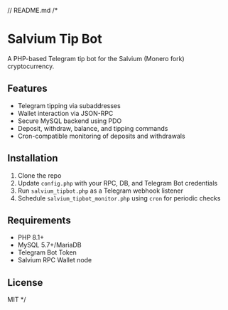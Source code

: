 // README.md
/*
# Salvium Tip Bot

A PHP-based Telegram tip bot for the Salvium (Monero fork) cryptocurrency.

## Features
- Telegram tipping via subaddresses
- Wallet interaction via JSON-RPC
- Secure MySQL backend using PDO
- Deposit, withdraw, balance, and tipping commands
- Cron-compatible monitoring of deposits and withdrawals

## Installation
1. Clone the repo
2. Update `config.php` with your RPC, DB, and Telegram Bot credentials
3. Run `salvium_tipbot.php` as a Telegram webhook listener
4. Schedule `salvium_tipbot_monitor.php` using `cron` for periodic checks

## Requirements
- PHP 8.1+
- MySQL 5.7+/MariaDB
- Telegram Bot Token
- Salvium RPC Wallet node

## License
MIT
*/
